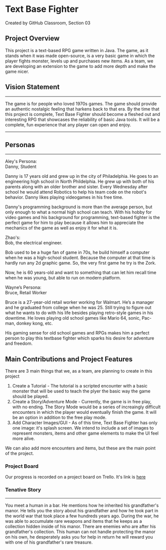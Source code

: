 # Text Base Fighter
Created by GitHub Classroom, Section 03

## Project Overview
This project is a text-based RPG game written in Java. The game, as it stands when it was made open-source, is a very basic game in which the player fights monster, levels up and purchases new items. As a team, we are developing an extension to the game to add more depth and make the game nicer. 

## Vision Statement
---
The game is for people who loved 1970s games. The game should provide an authentic nostalgic feeling that harkens back to that era. By the time that this project is complete, Text Base Fighter should become a fleshed out and interesting RPG that showcases the reliability of basic Java tools. It will be a complete, fun experience that any player can open and enjoy.

---
## Personas
---
Aley's Persona: <br/>
Danny, Student <br/>

Danny is 17 years old and grew up in the city of Philadelphia. He goes to an engineering high school in North Phildelphia. He grew up with both of his parents along with an older brother and sister. Every Wednesday after school he would attend Robotics to help his team code on the robot's behavior. Danny likes playing videogames in his free time. <br/>

Danny's programming background is more than the average person, but only enough to what a normal high school can teach. With his hobby for video games and his background for programming, text-based fighter is the perfect game for him to play because it allows him to appreciate the mechanics of the game as well as enjoy it for what it is. <br/>

Zhao's: <br/>
Bob, the electrical engineer. <br/>

Bob used to be a huge fan of game in 70s, he build himself a computer when he was a high-school student. Because the computer at that time is hardly run any 2d graphic game. So, the very first game he try is the Zork.  <br/>

Now, he is 60 years-old and want to something that can let him recall time when he was young, but able to run on modern platform. <br/>

Wayne’s Persona: <br/>
Bruce, Retail Worker <br/>

Bruce is a 27-year-old retail worker working for Walmart. He’s a manager and he graduated from college when he was 25. Still trying to figure out what he wants to do with his life besides playing retro-style games in his downtime. He loves playing old school games like Mario 64, sonic, Pac-man, donkey kong, etc. <br/>

His gaming sense for old school games and RPGs makes him a perfect person to play this textbase fighter which sparks his desire for adventure and freedom.




## Main Contributions and Project Features
There are 3 main things that we, as a team, are planning to create in this project

1. Create a Tutorial - The tutorial is a scripted encounter with a basic monster that will be used to teach the plyer the basic way the game should be played.
2. Create a Story/Adventure Mode - Currently, the game is in free play, with no ending. The Story Mode would be a series of increaingly difficult encounters in which the player would eventually finish the game. It will be an option in addition to the free play mode.
3. Add Character Images/GUI - As of this time, Text Base Fighter has only one image: it's splash screen. We intend to include a set of images to represent monsters, items and other game elements to make the UI feel more alive.

We can also add more encounters and items, but these are the main point of the project. 


### Project Board

Our progress is recorded on a project board on Trello. It's link is [here](https://trello.com/b/pltcOtj4/text-based-fighter)

### Tenative Story
---
You meet a human in a bar. He mentions how he inherited his grandfather's manor. He tells you the story about his grandfather and how he took part in the world war that took place a few hundreds years ago. During the war, he was able to accumulate rare weapons and items that he keeps as a collection hidden inside of his manor. There are enemies who are after his grandfather's collection. This human can not handle protecting the manor on his own, he desperately asks you for help in return he will reward you with one of his grandfather's rare treasure.

